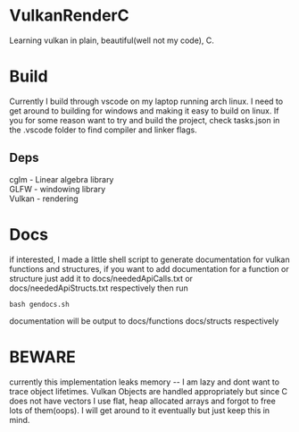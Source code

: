 # VulkanRenderC
Learning vulkan in plain, beautiful(well not my code), C. 

# Build
Currently I build through vscode on my laptop running arch linux. I need to get around to building for windows 
and making it easy to build on linux. If you for some reason want to try and build the project, check tasks.json in 
the .vscode folder to find compiler and linker flags.

## Deps
cglm - Linear algebra library<br>
GLFW - windowing library<br>
Vulkan - rendering<br>

# Docs
if interested, I made a little shell script to generate
documentation for vulkan functions and structures,
if you want to add documentation for a function or structure
just add it to docs/neededApiCalls.txt or docs/neededApiStructs.txt respectively
then run
```
bash gendocs.sh
```
documentation will be output to docs/functions docs/structs respectively

# BEWARE
currently this implementation leaks memory -- I am lazy and dont want to trace object lifetimes. Vulkan
Objects are handled appropriately but since C does not have vectors I use flat, heap allocated arrays and 
forgot to free lots of them(oops). I will get around to it eventually but just keep this in mind.